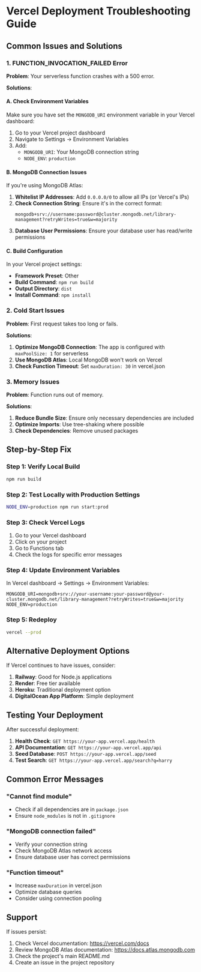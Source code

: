 # Vercel Deployment Troubleshooting Guide

## Common Issues and Solutions

### 1. FUNCTION_INVOCATION_FAILED Error

**Problem**: Your serverless function crashes with a 500 error.

**Solutions**:

#### A. Check Environment Variables
Make sure you have set the `MONGODB_URI` environment variable in your Vercel dashboard:

1. Go to your Vercel project dashboard
2. Navigate to Settings → Environment Variables
3. Add:
   - `MONGODB_URI`: Your MongoDB connection string
   - `NODE_ENV`: `production`

#### B. MongoDB Connection Issues
If you're using MongoDB Atlas:

1. **Whitelist IP Addresses**: Add `0.0.0.0/0` to allow all IPs (or Vercel's IPs)
2. **Check Connection String**: Ensure it's in the correct format:
   ```
   mongodb+srv://username:password@cluster.mongodb.net/library-management?retryWrites=true&w=majority
   ```
3. **Database User Permissions**: Ensure your database user has read/write permissions

#### C. Build Configuration
In your Vercel project settings:

- **Framework Preset**: Other
- **Build Command**: `npm run build`
- **Output Directory**: `dist`
- **Install Command**: `npm install`

### 2. Cold Start Issues

**Problem**: First request takes too long or fails.

**Solutions**:

1. **Optimize MongoDB Connection**: The app is configured with `maxPoolSize: 1` for serverless
2. **Use MongoDB Atlas**: Local MongoDB won't work on Vercel
3. **Check Function Timeout**: Set `maxDuration: 30` in vercel.json

### 3. Memory Issues

**Problem**: Function runs out of memory.

**Solutions**:

1. **Reduce Bundle Size**: Ensure only necessary dependencies are included
2. **Optimize Imports**: Use tree-shaking where possible
3. **Check Dependencies**: Remove unused packages

## Step-by-Step Fix

### Step 1: Verify Local Build
```bash
npm run build
```

### Step 2: Test Locally with Production Settings
```bash
NODE_ENV=production npm run start:prod
```

### Step 3: Check Vercel Logs
1. Go to your Vercel dashboard
2. Click on your project
3. Go to Functions tab
4. Check the logs for specific error messages

### Step 4: Update Environment Variables
In Vercel dashboard → Settings → Environment Variables:

```
MONGODB_URI=mongodb+srv://your-username:your-password@your-cluster.mongodb.net/library-management?retryWrites=true&w=majority
NODE_ENV=production
```

### Step 5: Redeploy
```bash
vercel --prod
```

## Alternative Deployment Options

If Vercel continues to have issues, consider:

1. **Railway**: Good for Node.js applications
2. **Render**: Free tier available
3. **Heroku**: Traditional deployment option
4. **DigitalOcean App Platform**: Simple deployment

## Testing Your Deployment

After successful deployment:

1. **Health Check**: `GET https://your-app.vercel.app/health`
2. **API Documentation**: `GET https://your-app.vercel.app/api`
3. **Seed Database**: `POST https://your-app.vercel.app/seed`
4. **Test Search**: `GET https://your-app.vercel.app/search?q=harry`

## Common Error Messages

### "Cannot find module"
- Check if all dependencies are in `package.json`
- Ensure `node_modules` is not in `.gitignore`

### "MongoDB connection failed"
- Verify your connection string
- Check MongoDB Atlas network access
- Ensure database user has correct permissions

### "Function timeout"
- Increase `maxDuration` in vercel.json
- Optimize database queries
- Consider using connection pooling

## Support

If issues persist:

1. Check Vercel documentation: https://vercel.com/docs
2. Review MongoDB Atlas documentation: https://docs.atlas.mongodb.com
3. Check the project's main README.md
4. Create an issue in the project repository
